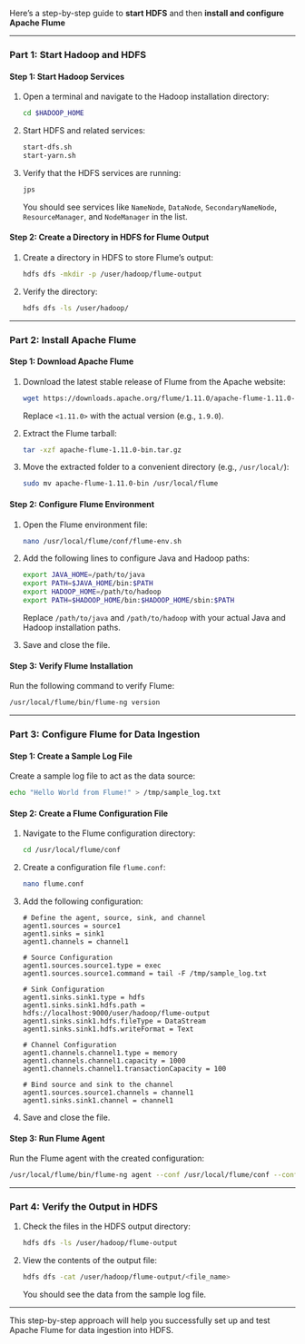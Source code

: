 Here’s a step-by-step guide to **start HDFS** and then **install and configure Apache Flume**

---

### **Part 1: Start Hadoop and HDFS**

#### Step 1: Start Hadoop Services
1. Open a terminal and navigate to the Hadoop installation directory:
   ```bash
   cd $HADOOP_HOME
   ```
2. Start HDFS and related services:
   ```bash
   start-dfs.sh
   start-yarn.sh
   ```

3. Verify that the HDFS services are running:
   ```bash
   jps
   ```
   You should see services like `NameNode`, `DataNode`, `SecondaryNameNode`, `ResourceManager`, and `NodeManager` in the list.

#### Step 2: Create a Directory in HDFS for Flume Output
1. Create a directory in HDFS to store Flume’s output:
   ```bash
   hdfs dfs -mkdir -p /user/hadoop/flume-output
   ```

2. Verify the directory:
   ```bash
   hdfs dfs -ls /user/hadoop/
   ```

---

### **Part 2: Install Apache Flume**

#### Step 1: Download Apache Flume
1. Download the latest stable release of Flume from the Apache website:
   ```bash
   wget https://downloads.apache.org/flume/1.11.0/apache-flume-1.11.0-bin.tar.gz
   ```
   Replace `<1.11.0>` with the actual version (e.g., `1.9.0`).

2. Extract the Flume tarball:
   ```bash
   tar -xzf apache-flume-1.11.0-bin.tar.gz
   ```

3. Move the extracted folder to a convenient directory (e.g., `/usr/local/`):
   ```bash
   sudo mv apache-flume-1.11.0-bin /usr/local/flume
   ```

#### Step 2: Configure Flume Environment
1. Open the Flume environment file:
   ```bash
   nano /usr/local/flume/conf/flume-env.sh
   ```

2. Add the following lines to configure Java and Hadoop paths:
   ```bash
   export JAVA_HOME=/path/to/java
   export PATH=$JAVA_HOME/bin:$PATH
   export HADOOP_HOME=/path/to/hadoop
   export PATH=$HADOOP_HOME/bin:$HADOOP_HOME/sbin:$PATH
   ```

   Replace `/path/to/java` and `/path/to/hadoop` with your actual Java and Hadoop installation paths.

3. Save and close the file.

#### Step 3: Verify Flume Installation
Run the following command to verify Flume:
```bash
/usr/local/flume/bin/flume-ng version
```

---

### **Part 3: Configure Flume for Data Ingestion**

#### Step 1: Create a Sample Log File
Create a sample log file to act as the data source:
```bash
echo "Hello World from Flume!" > /tmp/sample_log.txt
```

#### Step 2: Create a Flume Configuration File
1. Navigate to the Flume configuration directory:
   ```bash
   cd /usr/local/flume/conf
   ```

2. Create a configuration file `flume.conf`:
   ```bash
   nano flume.conf
   ```

3. Add the following configuration:
   ```properties
   # Define the agent, source, sink, and channel
   agent1.sources = source1
   agent1.sinks = sink1
   agent1.channels = channel1

   # Source Configuration
   agent1.sources.source1.type = exec
   agent1.sources.source1.command = tail -F /tmp/sample_log.txt

   # Sink Configuration
   agent1.sinks.sink1.type = hdfs
   agent1.sinks.sink1.hdfs.path = hdfs://localhost:9000/user/hadoop/flume-output
   agent1.sinks.sink1.hdfs.fileType = DataStream
   agent1.sinks.sink1.hdfs.writeFormat = Text

   # Channel Configuration
   agent1.channels.channel1.type = memory
   agent1.channels.channel1.capacity = 1000
   agent1.channels.channel1.transactionCapacity = 100

   # Bind source and sink to the channel
   agent1.sources.source1.channels = channel1
   agent1.sinks.sink1.channel = channel1
   ```

4. Save and close the file.

#### Step 3: Run Flume Agent
Run the Flume agent with the created configuration:
```bash
/usr/local/flume/bin/flume-ng agent --conf /usr/local/flume/conf --conf-file /usr/local/flume/conf/flume.conf --name agent1 -Dflume.root.logger=INFO,console
```

---

### **Part 4: Verify the Output in HDFS**

1. Check the files in the HDFS output directory:
   ```bash
   hdfs dfs -ls /user/hadoop/flume-output
   ```

2. View the contents of the output file:
   ```bash
   hdfs dfs -cat /user/hadoop/flume-output/<file_name>
   ```

   You should see the data from the sample log file.

---

This step-by-step approach will help you successfully set up and test Apache Flume for data ingestion into HDFS.
